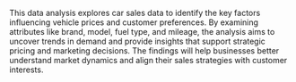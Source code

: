 This data analysis explores car sales data to identify the key factors influencing vehicle prices and customer preferences.
By examining attributes like brand, model, fuel type, and mileage, the analysis aims to uncover trends in demand and provide 
insights that support strategic pricing and marketing decisions. The findings will help businesses better understand market dynamics 
and align their sales strategies with customer interests.

